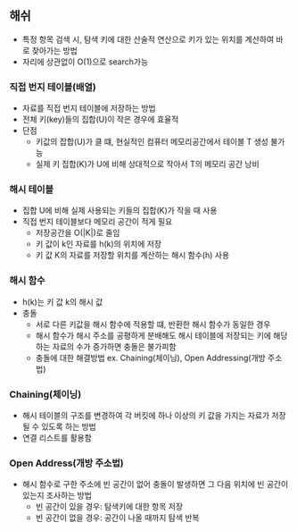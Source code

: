 ## 해쉬
- 특정 항목 검색 시,  탐색 키에 대한 산술적 연산으로 키가 있는 위치를 계산하여 바로 찾아가는 방법
- 자리에 상관없이 O(1)으로 search가능

### 직접 번지 테이블(배열)
- 자료를 직접 번지 테이블에 저장하는 방법
- 전체 키(key)들의 집합(U)이 작은 경우에 효율적
- 단점 
    + 키값의 잡합(U)가 클 떄, 현실적인 컴퓨터 메모리공간에서 테이블 T 생성 불가능
    + 실제 키 집합(K)가 U에 비해 상대적으로 작아서 T의 메모리 공간 낭비

### 해시 테이블
- 집합 U에 비해 실제 사용되는 키들의 집합(K)가 작을 때 사용
- 직접 번지 테이블보다 메모리 공간이 적게 필요
    + 저장공간을 O(|K|)로 줄임
    + 키 값이 k인 자료를 h(k)의 위치에 저장
    + 키 값 K의 자료를 저장할 위치를 계산하는 해시 함수(h) 사용

### 해시 함수
- h(k)는 키 값 k의 해시 값
- 충돌
    + 서로 다른 키값을 해시 함수에 적용할 떄, 반환한 해시 함수가 동일한 경우
    + 해시 함수가 해시 주소를 공평하게 분배해도 해시 테이블에 저장되는 키에 해당하는 자료의 수가 증가하면 충돌은 불가피함
    + 충돌에 대한 해결방법 ex. Chaining(체이닝), Open Addressing(개방 주소법)

### Chaining(체이닝)
- 해시 테이블의 구조를 변경하여 각 버킷에 하나 이상의 키 값을 가지는 자료가 저장될 수 있도록 하는 방법
- 연결 리스트를 활용함

### Open Address(개방 주소법)
- 해시 함수로 구한 주소에 빈 공간이 없어 충돌이 발생하면 그 다음 위치에 빈 공간이 있는지 조사하는 방법
    + 빈 공간이 있을 경우: 탐색키에 대한 항목 저장
    + 빈 공간이 없을 경우: 공간이 나올 때까지 탐색 반복
